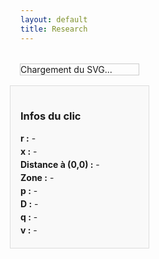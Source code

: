 ```yaml
---
layout: default
title: Research
---
```


<style>
  .main-container {
    display: flex;
    flex-direction: row;
    align-items: flex-start;
    gap: 2rem;
    margin-top: 2rem;
  }

  .left-panel {
    display: flex;
    flex-direction: column;
    align-items: center;
    width: 40%;
  }

  #svg-wrapper {
    width: 100%;
    border: 1px solid #ccc;
  }

  .info-panel {
    width: 100%;
    background: #f9f9f9;
    padding: 1rem;
    margin-top: 1rem;
    border: 1px solid #ddd;
  }

  .info-panel p {
    margin: 0.25rem 0;
  }

  .right-panel {
    width: 60%;
    display: flex;
    flex-direction: column;
    gap: 1.5rem;
  }

  canvas {
    width: 100% !important;
    height: 100px !important;
  }

  .dot {
    fill: red;
    stroke: black;
    stroke-width: 1px;
  }
</style>

<div class="main-container">
  <div class="left-panel">
    <div id="svg-wrapper">Chargement du SVG...</div>
    <div class="info-panel">
      <h3>Infos du clic</h3>
      <p><strong>r :</strong> <span id="x-val">-</span></p>
      <p><strong>x :</strong> <span id="y-val">-</span></p>
      <p><strong>Distance à (0,0) :</strong> <span id="distance">-</span></p>
      <p><strong>Zone :</strong> <span id="zone-val">-</span></p>
      <p><strong>p :</strong> <span id="p-val">-</span></p>
      <p><strong>D :</strong> <span id="d-val">-</span></p>
      <p><strong>q :</strong> <span id="q-val">-</span></p>
      <p><strong>v :</strong> <span id="v-val">-</span></p>
    </div>
  </div>

  <div class="right-panel">
    <canvas id="vs-chart"></canvas>
    <canvas id="ie-chart"></canvas>
    <canvas id="is-chart"></canvas>
    <canvas id="ic-chart"></canvas>
    <canvas id="sin-chart"></canvas>
  </div>
</div>

<script src="https://cdn.jsdelivr.net/npm/chart.js"></script>
<script>
const PI = Math.PI;

const frontier = Array.from({ length: 500 }, (_, j) => {
  const theta = (j / 499) * PI;
  const r = (1 / PI) * Math.pow(Math.sin(theta), 2);
  const x = (1 / PI) * (theta - Math.sin(theta) * Math.cos(theta));
  return { theta, x, r };
});

function getFrontierR(xTarget) {
  let left = 0, right = frontier.length - 1;
  while (left < right) {
    const mid = Math.floor((left + right) / 2);
    if (frontier[mid].x < xTarget) {
      left = mid + 1;
    } else {
      right = mid;
    }
  }
  return frontier[left]?.r || 0;
}

function solveZCS(r, x) {
  for (let j = 0; j < 1000; j++) {
    const theta = (j / 999) * PI;
    const sinTh = Math.sin(theta);
    const cosTh = Math.cos(theta);
    const sinTh4 = Math.pow(Math.sin(theta / 2), 4);
    const xTheta = (1 / PI) * (theta - sinTh * cosTh);
    const rTheta = (4 / PI) * ((1 / (4 / (PI * r + 4 * sinTh4))) - sinTh4);
    if (Math.abs(xTheta - x) < 0.005 && Math.abs(rTheta - r) < 0.01) {
      const denom = PI * r + 4 * sinTh4;
      const iVal = 4 / denom;
      const p = (8 * r) / (denom * denom);
      const D = 0.5 - theta / (2 * PI);
      const v = 1 + 2 * (Math.cos(theta) - 1) / denom;
      return { p, D, q: 0, v, i: iVal, theta, phi: 0 };
    }
  }
  return null;
}

function solveZVS(r, x) {
  for (let j = 0; j < 5000; j++) {
    const theta = (j / 4999) * PI;
    const phiMin = (theta - PI) / 2;
    for (let k = 0; k < 500; k++) {
      const phi = phiMin + (k / 499) * -phiMin;
      const sinTh = Math.sin(theta);
      const sinTerm = Math.sin(theta - 2 * phi);
      const rTh = (1 / PI) * sinTh * sinTerm;
      const xTh = (1 / PI) * (theta - sinTh * Math.cos(theta - 2 * phi));
      if (Math.abs(rTh - r) < 0.001 && Math.abs(xTh - x) < 0.001) {
        const p = (2 / PI) * (sinTh * sinTerm) / Math.pow(Math.cos(phi) - Math.cos(phi - theta), 2);
        const D = 0.5 - theta / (2 * PI);
        const q = (1 - Math.cos(phi)) / (1 + Math.cos(phi - theta));
        const iVal = Math.sqrt((2 * p) / r);
        return { p, D, q, v: 0, i: iVal, theta, phi };
      }
    }
  }
  return null;
}

function createOrUpdateChart(canvasId, label, dataArray, labels) {
  const ctx = document.getElementById(canvasId).getContext('2d');
  if (!window[canvasId]) {
    window[canvasId] = new Chart(ctx, {
      type: 'line',
      data: {
        labels: labels,
        datasets: [{
          label: label,
          data: dataArray,
          borderColor: 'darkgreen',
          borderWidth: 1.5,
          pointRadius: 0,
          fill: false
        }]
      },
      options: {
        scales: {
          x: { display: false },
          y: {
            title: { display: true, text: label },
            suggestedMin: -2,
            suggestedMax: 2
          }
        }
      }
    });
  } else {
    window[canvasId].data.labels = labels;
    window[canvasId].data.datasets[0].data = dataArray;
    window[canvasId].update();
  }
}

fetch('/assets/img/chart_EF.svg')
  .then(response => response.text())
  .then(svgText => {
    const wrapper = document.getElementById('svg-wrapper');
    wrapper.innerHTML = svgText;

    const svg = wrapper.querySelector('svg');
    svg.setAttribute('id', 'mysvg');

    svg.addEventListener('click', function(evt) {
      const existingDot = svg.querySelector('.dot');
      if (existingDot) svg.removeChild(existingDot);

      const pt = svg.createSVGPoint();
      pt.x = evt.clientX;
      pt.y = evt.clientY;
      const svgPoint = pt.matrixTransform(svg.getScreenCTM().inverse());
      const xPix = svgPoint.x;
      const yPix = svgPoint.y;

      const r = 0.000531 * xPix - 0.1078;
      const x = -0.001022 * yPix + 1.0918;

      const dot = document.createElementNS("http://www.w3.org/2000/svg", "circle");
      dot.setAttribute("cx", xPix);
      dot.setAttribute("cy", yPix);
      dot.setAttribute("r", 5);
      dot.setAttribute("class", "dot");
      svg.appendChild(dot);

      document.getElementById('x-val').textContent = r.toFixed(4);
      document.getElementById('y-val').textContent = x.toFixed(4);
      document.getElementById('distance').textContent = Math.sqrt(r*r + x*x).toFixed(4);

      let zone = '-';
      let res = null;
      if (r < 0 || r > 2/PI || x < 0 || x > 1) {
        zone = 'Hors zone';
      } else {
        const rFrontier = getFrontierR(x);
        if (r < rFrontier) {
          zone = 'ZVS';
          res = solveZVS(r, x);
        } else {
          zone = 'ZCS';
          res = solveZCS(r, x);
        }
      }

      document.getElementById('zone-val').textContent = zone;
      document.getElementById('p-val').textContent = res ? res.p.toFixed(4) : '-';
      document.getElementById('d-val').textContent = res ? res.D.toFixed(4) : '-';
      document.getElementById('q-val').textContent = res ? res.q.toFixed(4) : '-';
      document.getElementById('v-val').textContent = res ? res.v.toFixed(4) : '-';

      if (res && typeof res.theta === 'number' && typeof res.i === 'number') {
        const { theta, phi = 0, i } = res;
        const vsData = [], labels = [];
        const ieData = [], isData = [], icData = [], sinData = [];

        const N = 1000;
        const period = 2 * Math.PI;

        for (let k = 0; k <= N; k++) {
          const wt = (k / N) * 2 * period;
          const wtMod = wt % period;
          const sinVal = Math.sin(wt + phi);

          sinData.push(sinVal);

          let vs, ie = 0, is = 0, ic = 0;
          if (wtMod <= Math.PI - theta) {
            vs = 0;
            ie = sinVal;
            is = 2 * sinVal;
            ic = 0;
          } else if (wtMod <= Math.PI) {
            vs = -i * (Math.cos(phi - theta) + Math.cos(wtMod + phi));
            ie = 0;
            is = 0;
            ic = sinVal;
          } else if (wtMod <= 2 * Math.PI - theta) {
            vs = 2;
            ie = -sinVal;
            is = 0;
            ic = 0;
          } else {
            vs = 2 + i * (Math.cos(phi - theta) - Math.cos(wtMod + phi));
            ie = 0;
            is = 0;
            ic = sinVal;
          }

          labels.push(wt.toFixed(2));
          vsData.push(vs);
          ieData.push(ie);
          isData.push(is);
          icData.push(ic);
        }

        const ctx = document.getElementById('vs-chart').getContext('2d');
        if (window.vsChart) {
          window.vsChart.data.labels = labels;
          window.vsChart.data.datasets[0].data = vsData;
          window.vsChart.update();
        } else {
          window.vsChart = new Chart(ctx, {
            type: 'line',
            data: {
              labels: labels,
              datasets: [{
                label: 'v_s(ωt) / V_DC',
                data: vsData,
                borderColor: 'blue',
                borderWidth: 2,
                pointRadius: 0,
                fill: false,
              }]
            },
            options: {
              scales: {
                x: { title: { display: true, text: 'ωt (rad)' }, ticks: { maxTicksLimit: 10 } },
                y: { title: { display: true, text: 'v_s / V_DC' }, suggestedMin: -1, suggestedMax: 3 }
              }
            }
          });
        }

        createOrUpdateChart('ie-chart', 'i_e / I', ieData, labels);
        createOrUpdateChart('is-chart', 'i_s / I', isData, labels);
        createOrUpdateChart('ic-chart', 'i_C / I', icData, labels);
        createOrUpdateChart('sin-chart', 'sin(ωt + φ)', sinData, labels);
      }
    });
  })
  .catch(error => {
    document.getElementById('svg-wrapper').innerHTML = "Erreur de chargement du SVG.";
    console.error("Erreur lors du chargement du SVG :", error);
  });
</script>
